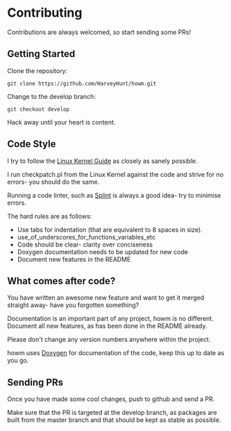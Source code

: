 # Contributing

Contributions are always welcomed, so start sending some PRs!

## Getting Started

Clone the repository:

    git clone https://github.com/HarveyHunt/howm.git

Change to the develop branch:

    git checkout develop

Hack away until your heart is content.

## Code Style

I try to follow the [Linux Kernel Guide](https://www.kernel.org/doc/Documentation/CodingStyle) as closely as sanely possible.

I run checkpatch.pl from the Linux Kernel against the code and strive for no errors- you should do the same.

Running a code linter, such as [Splint](http://www.splint.org/) is always a good idea- try to minimise errors.

The hard rules are as follows:

  * Use tabs for indentation (that are equivalent to 8 spaces in size).
  * use_of_underscores_for_functions_variables_etc
  * Code should be clear- clarity over conciseness
  * Doxygen documentation needs to be updated for new code
  * Document new features in the README

## What comes after code?

You have written an awesome new feature and want to get it merged straight away- have you forgotten something?

Documentation is an important part of any project, howm is no different. Document all new features, as has been done
in the README already.

Please don't change any version numbers anywhere within the project.

howm uses [Doxygen](http://www.stack.nl/~dimitri/doxygen/) for documentation of the code, keep this up to date as you go.


## Sending PRs

Once you have made some cool changes, push to github and send a PR.

Make sure that the PR is targeted at the develop branch, as packages are built from the master branch and that should be kept as stable as possible.
